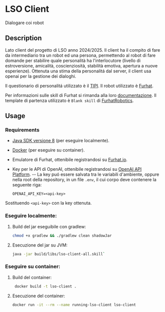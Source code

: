 # LSO Client
Dialogare coi robot

## Description
Lato client del progetto di LSO anno 2024/2025.
Il client ha il compito di fare da intermediario tra un robot ed una persona, permettendo al robot di fare domande per stabilire quale personalità ha l'interlocutore (livello di estroversione, amicalità, coscienziosità, stabilità emotiva, apertura a nuove esperienze).
Ottenuta una stima della personalitá dal server, il client usa openai per la gestione dei dialoghi.

Il questionario di personalitá utilizzato è il [TIPI](https://gosling.psy.utexas.edu/scales-weve-developed/ten-item-personality-measure-tipi/).
Il robot utilizzato è [Furhat](https://docs.furhat.io/).

Per informazioni sulle skill di Furhat si rimanda alla loro [documentazione](https://docs.furhat.io/). 
Il template di partenza utilizzato è `Blank skill` di [FurhatRobotics](https://github.com/FurhatRobotics/).

## Usage
### Requirements
- [Java SDK versione 8](https://adoptium.net/temurin/releases/?package=jdk&version=8) (per eseguire localmente).
- [Docker](https://www.docker.com/) (per eseguire su container).
- Emulatore di Furhat, ottenibile registrandosi su [Furhat.io](https://furhat.io/).
- Key per le API di OpenAI, ottenibile registrandosi su [OpenAI API Platform](https://openai.com/api/). 
-- La key puó essere salvata tra le variabili d'ambiente, oppure nella root della repository, in un file `.env`, il cui corpo deve contenere la seguente riga:

  `OPENAI_API_KEY=<api-key>`
  
Sostituendo `<api-key>` con la key ottenuta.

  ### Eseguire localmente:
  1. Build del jar eseguibile con gradlew:
     ```sh
     chmod +x gradlew && ./gradlew clean shadowJar
  2. Esecuzione del jar su JVM:
     ```sh
     java -jar build/libs/lso-client-all.skill`

  ### Eseguire su container:
  1. Build del container:
     ```sh
      docker build -t lso-client .
  2. Esecuzione del container:
     ```sh
     docker run -it --rm --name running-lso-client lso-client 
